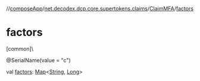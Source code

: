 //[composeApp](../../../index.md)/[net.decodex.dcp.core.supertokens.claims](../index.md)/[ClaimMFA](index.md)/[factors](factors.md)

# factors

[common]\

@SerialName(value = &quot;c&quot;)

val [factors](factors.md): [Map](https://kotlinlang.org/api/latest/jvm/stdlib/kotlin.collections/-map/index.html)&lt;[String](https://kotlinlang.org/api/latest/jvm/stdlib/kotlin/-string/index.html), [Long](https://kotlinlang.org/api/latest/jvm/stdlib/kotlin/-long/index.html)&gt;

